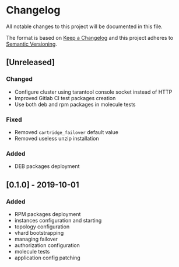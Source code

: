 # Changelog
All notable changes to this project will be documented in this file.

The format is based on [Keep a Changelog](http://keepachangelog.com/en/1.0.0/)
and this project adheres to [Semantic Versioning](http://semver.org/spec/v2.0.0.html).

## [Unreleased]

### Changed

* Configure cluster using tarantool console socket instead of HTTP
* Improved Gitlab CI test packages creation
* Use both deb and rpm packages in molecule tests

### Fixed

* Removed `cartridge_failover` default value
* Removed useless unzip installation

### Added

* DEB packages deployment

## [0.1.0] - 2019-10-01

### Added

* RPM packages deployment
* instances configuration and starting
* topology configuration
* vhard bootstrapping
* managing failover
* authorization configuration
* molecule tests
* application config patching
